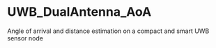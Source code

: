 # UWB_DualAntenna_AoA
Angle of arrival and distance estimation on a compact and smart UWB sensor node
